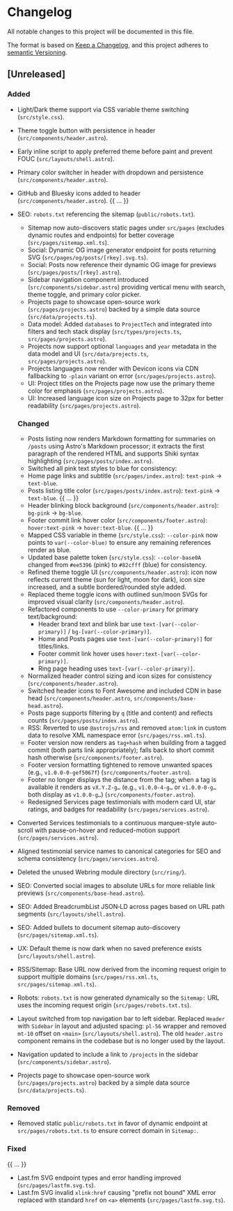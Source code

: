 # Changelog
All notable changes to this project will be documented in this file.

The format is based on [Keep a Changelog](https://keepachangelog.com/en/1.0.0/),
and this project adheres to [semantic Versioning](https://semver.org/spec/v2.0.0.html).

  ## [Unreleased]

  ### Added
- Light/Dark theme support via CSS variable theme switching (`src/style.css`).
- Theme toggle button with persistence in header (`src/components/header.astro`).
- Early inline script to apply preferred theme before paint and prevent FOUC (`src/layouts/shell.astro`).
- Primary color switcher in header with dropdown and persistence (`src/components/header.astro`).
- GitHub and Bluesky icons added to header (`src/components/header.astro`).
{{ ... }}
- SEO: `robots.txt` referencing the sitemap (`public/robots.txt`).
  - Sitemap now auto-discovers static pages under `src/pages` (excludes dynamic routes and endpoints) for better coverage (`src/pages/sitemap.xml.ts`).
  - Social: Dynamic OG image generator endpoint for posts returning SVG (`src/pages/og/posts/[rkey].svg.ts`).
  - Social: Posts now reference their dynamic OG image for previews (`src/pages/posts/[rkey].astro`).
  - Sidebar navigation component introduced (`src/components/sidebar.astro`) providing vertical menu with search, theme toggle, and primary color picker.
  - Projects page to showcase open-source work (`src/pages/projects.astro`) backed by a simple data source (`src/data/projects.ts`).
  - Data model: Added `databases` to `ProjectTech` and integrated into filters and tech stack display (`src/types/projects.ts`, `src/pages/projects.astro`).
  - Projects now support optional `languages` and `year` metadata in the data model and UI (`src/data/projects.ts`, `src/pages/projects.astro`).
  - Projects languages now render with Devicon icons via CDN fallbacking to `-plain` variant on error (`src/pages/projects.astro`).
  - UI: Project titles on the Projects page now use the primary theme color for emphasis (`src/pages/projects.astro`).
  - UI: Increased language icon size on Projects page to 32px for better readability (`src/pages/projects.astro`).

  ### Changed
  - Posts listing now renders Markdown formatting for summaries on `/posts` using Astro's Markdown processor; it extracts the first paragraph of the rendered HTML and supports Shiki syntax highlighting (`src/pages/posts/index.astro`).
  - Switched all pink text styles to blue for consistency:
  - Home page links and subtitle (`src/pages/index.astro`): `text-pink` -> `text-blue`.
  - Posts listing title color (`src/pages/posts/index.astro`): `text-pink` -> `text-blue`.
{{ ... }}
  - Header blinking block background (`src/components/header.astro`): `bg-pink` -> `bg-blue`.
  - Footer commit link hover color (`src/components/footer.astro`): `hover:text-pink` -> `hover:text-blue`.
{{ ... }}
  - Mapped CSS variable in theme (`src/style.css`): `--color-pink` now points to `var(--color-blue)` to ensure any remaining references render as blue.
  - Updated base palette token (`src/style.css`): `--color-base0A` changed from `#ee5396` (pink) to `#82cfff` (blue) for consistency.
  - Refined theme toggle UI (`src/components/header.astro`): icon now reflects current theme (sun for light, moon for dark), icon size increased, and a subtle bordered/rounded style added.
  - Replaced theme toggle icons with outlined sun/moon SVGs for improved visual clarity (`src/components/header.astro`).
  - Refactored components to use `--color-primary` for primary text/background:
    - Header brand text and blink bar use `text-[var(--color-primary)]` / `bg-[var(--color-primary)]`.
    - Home and Posts pages use `text-[var(--color-primary)]` for titles/links.
    - Footer commit link hover uses `hover:text-[var(--color-primary)]`.
    - Ring page heading uses `text-[var(--color-primary)]`.
  - Normalized header control sizing and icon sizes for consistency (`src/components/header.astro`).
  - Switched header icons to Font Awesome and included CDN in base head (`src/components/header.astro`, `src/components/base-head.astro`).
  - Posts page supports filtering by `q` (title and content) and reflects counts (`src/pages/posts/index.astro`).
  - RSS: Reverted to use `@astrojs/rss` and removed `atom:link` in custom data to resolve XML namespace error (`src/pages/rss.xml.ts`).
  - Footer version now renders as `tag+hash` when building from a tagged commit (both parts link appropriately); falls back to short commit hash otherwise (`src/components/footer.astro`).
  - Footer version formatting tightened to remove unwanted spaces (e.g., `v1.0.0-0-gef5067f`) (`src/components/footer.astro`).
  - Footer no longer displays the distance from the tag; when a tag is available it renders as `vX.Y.Z-g…` (e.g., `v1.0.0-4-g…` or `v1.0.0-0-g…` both display as `v1.0.0-g…`) (`src/components/footer.astro`).
  - Redesigned Services page testimonials with modern card UI, star ratings, and badges for readability (`src/pages/services.astro`).
 - Converted Services testimonials to a continuous marquee-style auto-scroll with pause-on-hover and reduced-motion support (`src/pages/services.astro`).
 - Aligned testimonial service names to canonical categories for SEO and schema consistency (`src/pages/services.astro`).
- Deleted the unused Webring module directory (`src/ring/`).
- SEO: Converted social images to absolute URLs for more reliable link previews (`src/components/base-head.astro`).
- SEO: Added BreadcrumbList JSON‑LD across pages based on URL path segments (`src/layouts/shell.astro`).
- SEO: Added bullets to document sitemap auto-discovery (`src/pages/sitemap.xml.ts`).
 - UX: Default theme is now dark when no saved preference exists (`src/layouts/shell.astro`).
 - RSS/Sitemap: Base URL now derived from the incoming request origin to support multiple domains (`src/pages/rss.xml.ts`, `src/pages/sitemap.xml.ts`).
  - Robots: `robots.txt` is now generated dynamically so the `Sitemap:` URL uses the incoming request origin (`src/pages/robots.txt.ts`).
  - Layout switched from top navigation bar to left sidebar. Replaced `Header` with `Sidebar` in layout and adjusted spacing: `pl-56` wrapper and removed `mt-10` offset on `<main>` (`src/layouts/shell.astro`). The old `header.astro` component remains in the codebase but is no longer used by the layout.
  - Navigation updated to include a link to `/projects` in the sidebar (`src/components/sidebar.astro`).
  - Projects page to showcase open-source work (`src/pages/projects.astro`) backed by a simple data source (`src/data/projects.ts`).

### Removed
 - Removed static `public/robots.txt` in favor of dynamic endpoint at `src/pages/robots.txt.ts` to ensure correct domain in `Sitemap:`.

### Fixed
{{ ... }}
- Last.fm SVG endpoint types and error handling improved (`src/pages/lastfm.svg.ts`).
 - Last.fm SVG invalid `xlink:href` causing "prefix not bound" XML error replaced with standard `href` on `<a>` elements (`src/pages/lastfm.svg.ts`).
